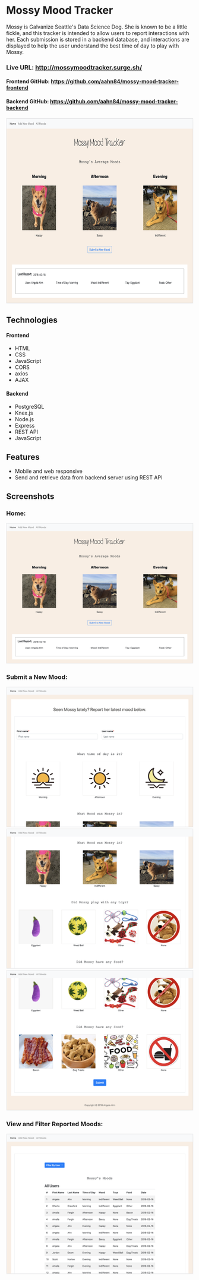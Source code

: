 # Mossy Mood Tracker
Mossy is Galvanize Seattle's Data Science Dog. She is known to be a little fickle, and this tracker is intended to allow users to report interactions with her. Each submission is stored in a backend database, and interactions are displayed to help the user understand the best time of day to play with Mossy.

### Live URL: http://mossymoodtracker.surge.sh/
#### Frontend GitHub: https://github.com/aahn84/mossy-mood-tracker-frontend
#### Backend GitHub: https://github.com/aahn84/mossy-mood-tracker-backend

<img src="screenshots/mossy-home.png" height="500">

## Technologies
#### Frontend
- HTML
- CSS
- JavaScript
- CORS
- axios
- AJAX

#### Backend
- PostgreSQL
- Knex.js
- Node.js
- Express
- REST API
- JavaScript

## Features
- Mobile and web responsive
- Send and retrieve data from backend server using REST API

## Screenshots
### Home:
![Home Screen Image](screenshots/mossy-home.png)

### Submit a New Mood:
![Submit New Mossy Mood Image 1](screenshots/mossy-submit1.png)
![Submit New Mossy Mood Image 2](screenshots/mossy-submit2.png)
![Submit New Mossy Mood Image 3](screenshots/mossy-submit3.png)

### View and Filter Reported Moods:
![All Reports Screenshot Image](screenshots/mossy-allreports.png)
